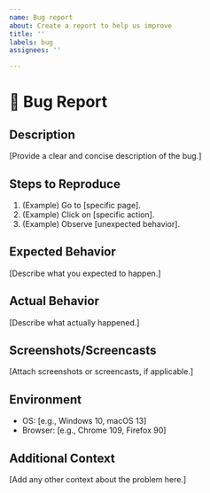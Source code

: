 ```yaml
---
name: Bug report
about: Create a report to help us improve
title: ''
labels: bug
assignees: ''

---
```


# 🐛 Bug Report

## **Description**
[Provide a clear and concise description of the bug.]

## **Steps to Reproduce**
1. (Example) Go to [specific page].
2. (Example) Click on [specific action].
3. (Example) Observe [unexpected behavior].

## **Expected Behavior**
[Describe what you expected to happen.]

## **Actual Behavior**
[Describe what actually happened.]

## **Screenshots/Screencasts**
[Attach screenshots or screencasts, if applicable.]

## **Environment**
- OS: [e.g., Windows 10, macOS 13]
- Browser: [e.g., Chrome 109, Firefox 90]

## **Additional Context**
[Add any other context about the problem here.]
